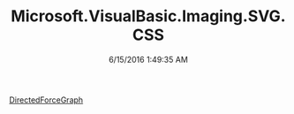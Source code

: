 ﻿---
title: Microsoft.VisualBasic.Imaging.SVG.CSS
date: 6/15/2016 1:49:35 AM
---

[DirectedForceGraph](T-Microsoft.VisualBasic.Imaging.SVG.CSS.DirectedForceGraph.html)
